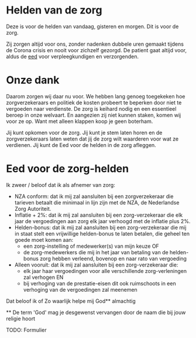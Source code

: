 # Helden van de zorg

Deze is voor de helden van vandaag, gisteren en morgen. Dit is voor de zorg.

Zij zorgen altijd voor ons, zonder nadenken dubbele uren gemaakt tijdens de Corona crisis en nooit voor zichzelf gezorgd. De patient gaat altijd voor, aldus de [eed](https://www.beroepshoudingindezorg.nl/1/2/eedvenv.html) voor verpleegkundigen en verzorgenden. 

# Onze dank

Daarom zorgen wij daar nu voor. We hebben lang genoeg toegekeken hoe zorgverzekeraars en politiek de kosten probeert te beperken door niet te vergoeden naar verdienste. De zorg is keihard nodig en een essentieel beroep in onze welvaart. En aangezien zij niet kunnen staken, komen wij voor ze op. Want met alleen klappen koop je geen boterham.

Jij kunt opkomen voor de zorg. Jij kunt je stem laten horen en de zorgverzekeraars laten weten dat jij de zorg wilt waarderen voor wat ze verdienen. Jij kunt de Eed voor de helden in de zorg afleggen. 

# Eed voor de zorg-helden

Ik zweer / beloof dat ik als afnemer van zorg:

* NZA conform: dat ik mij zal aansluiten bij een zorgverzekeraar die tarieven betaalt die minimaal in lijn zijn met de NZA, de Nederlandse Zorg Autoriteit.
* Inflatie + 2%: dat ik mij zal aansluiten bij een zorg-verzekeraar die elk jaar de vergoedingen aan zorg elk jaar verhoogd met de inflatie plus 2%.
* Helden-bonus: dat ik mij zal aansluiten bij een zorg-verzekeraar die mij in staat stelt een vrijwillige helden-bonus te laten betalen, die geheel ten goede moet komen aan:
  * een zorg-instelling of medewerker(s) van mijn keuze OF
  * de zorg-medewerkers die mij in het jaar van betaling van de helden-bonus zorg hebben verleend, bovenop en naar rato van vergoeding
* Alleen vooruit: dat ik mij zal aansluiten bij een zorg-verzekeraar die:
  * elk jaar haar vergoedingen voor alle verschillende zorg-verleningen zal verhogen EN
  * bij verhoging van de prestatie-eisen dit ook ruimschoots in een verhoging van de vergoedingen zal meenemen

Dat beloof ik of Zo waarlijk helpe mij God** almachtig

** De term 'God' mag je desgewenst vervangen door de naam die bij jouw religie hoort


TODO: Formulier     


